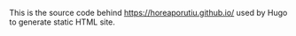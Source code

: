 This is the source code behind https://horeaporutiu.github.io/ used by Hugo to generate static HTML site.
